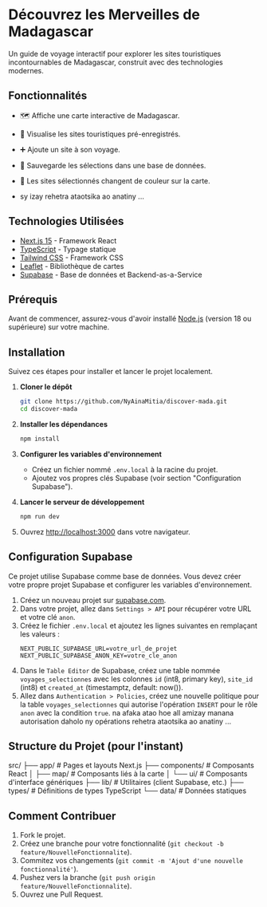 # Découvrez les Merveilles de Madagascar

Un guide de voyage interactif pour explorer les sites touristiques incontournables de Madagascar, construit avec des technologies modernes.

## Fonctionnalités

- 🗺️ Affiche une carte interactive de Madagascar.
- 📍 Visualise les sites touristiques pré-enregistrés.
- ➕ Ajoute un site à son voyage.
- 🔄 Sauvegarde les sélections dans une base de données.
- 🎨 Les sites sélectionnés changent de couleur sur la carte.

- sy izay rehetra ataotsika ao anatiny ...

## Technologies Utilisées

- [Next.js 15](https://nextjs.org/) - Framework React
- [TypeScript](https://www.typescriptlang.org/) - Typage statique
- [Tailwind CSS](https://tailwindcss.com/) - Framework CSS
- [Leaflet](https://leafletjs.com/) - Bibliothèque de cartes
- [Supabase](https://supabase.com/) - Base de données et Backend-as-a-Service

## Prérequis

Avant de commencer, assurez-vous d'avoir installé [Node.js](https://nodejs.org/) (version 18 ou supérieure) sur votre machine.

## Installation

Suivez ces étapes pour installer et lancer le projet localement.

1.  **Cloner le dépôt**
    ```bash
    git clone https://github.com/NyAinaMitia/discover-mada.git
    cd discover-mada
    ```

2.  **Installer les dépendances**
    ```bash
    npm install
    ```

3.  **Configurer les variables d'environnement**
    - Créez un fichier nommé `.env.local` à la racine du projet.
    - Ajoutez vos propres clés Supabase (voir section "Configuration Supabase").

4.  **Lancer le serveur de développement**
    ```bash
    npm run dev
    ```

5.  Ouvrez [http://localhost:3000](http://localhost:3000) dans votre navigateur.

## Configuration Supabase

Ce projet utilise Supabase comme base de données. Vous devez créer votre propre projet Supabase et configurer les variables d'environnement.

1.  Créez un nouveau projet sur [supabase.com](https://supabase.com).
2.  Dans votre projet, allez dans `Settings > API` pour récupérer votre URL et votre clé `anon`.
3.  Créez le fichier `.env.local` et ajoutez les lignes suivantes en remplaçant les valeurs :
    ```env
    NEXT_PUBLIC_SUPABASE_URL=votre_url_de_projet
    NEXT_PUBLIC_SUPABASE_ANON_KEY=votre_cle_anon
    ```
4.  Dans le `Table Editor` de Supabase, créez une table nommée `voyages_selectionnes` avec les colonnes `id` (int8, primary key), `site_id` (int8) et `created_at` (timestamptz, default: now()).
5.  Allez dans `Authentication > Policies`, créez une nouvelle politique pour la table `voyages_selectionnes` qui autorise l'opération `INSERT` pour le rôle `anon` avec la condition `true`. na afaka atao hoe all amizay manana autorisation daholo ny opérations rehetra ataotsika ao anatiny ...

## Structure du Projet (pour l'instant)
src/
├── app/ # Pages et layouts Next.js
├── components/ # Composants React
│ ├── map/ # Composants liés à la carte
│ └── ui/ # Composants d'interface génériques
├── lib/ # Utilitaires (client Supabase, etc.)
├── types/ # Définitions de types TypeScript
└── data/ # Données statiques

## Comment Contribuer

1.  Fork le projet.
2.  Créez une branche pour votre fonctionnalité (`git checkout -b feature/NouvelleFonctionnalite`).
3.  Commitez vos changements (`git commit -m 'Ajout d'une nouvelle fonctionnalité'`).
4.  Pushez vers la branche (`git push origin feature/NouvelleFonctionnalite`).
5.  Ouvrez une Pull Request.